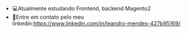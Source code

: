- 💻Atualmente estudando Frontend, backend Magento2
- 📩Entre em contato pelo meu linkedin:https://www.linkedin.com/in/leandro-mendes-427b95169/

